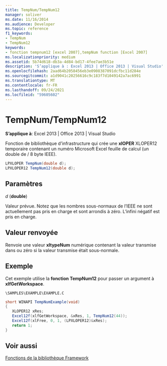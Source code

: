 ```yaml
---
title: TempNum/TempNum12
manager: soliver
ms.date: 11/16/2014
ms.audience: Developer
ms.topic: reference
f1_keywords:
- TempNum
- TempNum12
keywords:
- fonction tempnum12 [excel 2007],tempNum function [Excel 2007]
ms.localizationpriority: medium
ms.assetid: 5b74d618-db3a-4d84-bd17-4fee7ae3b51e
description: 'S’applique à : Excel 2013 | Office 2013 | Visual Studio'
ms.openlocfilehash: 2aad64b2058456eb3e0908387091dcfbc11d284e
ms.sourcegitcommit: a1d9041c20256616c9c183f7d1049142a7ac6991
ms.translationtype: MT
ms.contentlocale: fr-FR
ms.lasthandoff: 09/24/2021
ms.locfileid: "59605602"
---
```

# <a name="tempnumtempnum12"></a>TempNum/TempNum12

 **S’applique à**: Excel 2013 | Office 2013 | Visual Studio 
  
Fonction de bibliothèque d’infrastructure qui crée une **xlOPER** XLOPER12 temporaire contenant un numéro Microsoft Excel feuille de calcul (un double de /   8 byte IEEE). 
  
```cs
LPXLOPER TempNum(double d);
LPXLOPER12 TempNum12(double d);
```

## <a name="parameters"></a>Paramètres

 _d_ (**double**)
  
Valeur prévue. Notez que les nombres sous-normaux de l’IEEE ne sont actuellement pas pris en charge et sont arrondis à zéro. L’infini négatif est pris en charge.
  
## <a name="return-value"></a>Valeur renvoyée

Renvoie une valeur **xltypeNum** numérique contenant la valeur transmise dans ou zéro si la valeur transmise était sous-normale. 
  
## <a name="example"></a>Exemple

Cet exemple utilise la **fonction TempNum12** pour passer un argument à **xlfGetWorkspace**.
  
 `\SAMPLES\EXAMPLE\EXAMPLE.C`
  
```cs
short WINAPI TempNumExample(void)
{
   XLOPER12 xRes;
   Excel12f(xlfGetWorkspace, &xRes, 1, TempNum12(44));
   Excel12f(xlFree, 0, 1, (LPXLOPER12)&xRes);
   return 1;
}
```

## <a name="see-also"></a>Voir aussi



[Fonctions de la bibliothèque Framework](functions-in-the-framework-library.md)

